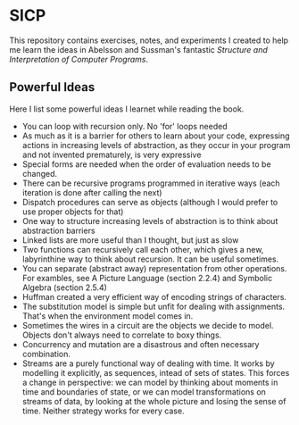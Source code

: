 # SICP

This repository contains exercises, notes, and experiments I created to help me
learn the ideas in Abelsson and Sussman's fantastic _Structure and
Interpretation of Computer Programs_.

## Powerful Ideas
Here I list some powerful ideas I learnet while reading the book.

- You can loop with recursion only. No 'for' loops needed
- As much as it is a barrier for others to learn about your code, expressing
    actions in increasing levels of abstraction, as they occur in your program
    and not invented prematurely, is very expressive
- Special forms are needed when the order of evaluation needs to be changed.
- There can be recursive programs programmed in iterative ways (each iteration
    is done after calling the next)
- Dispatch procedures can serve as objects (although I would prefer to use
    proper objects for that)
- One way to structure increasing levels of abstraction is to think about
    abstraction barriers
- Linked lists are more useful than I thought, but just as slow
- Two functions can recursively call each other, which gives a new,
    labyrinthine way to think about recursion. It can be useful sometimes.
- You can separate (abstract away) representation from other operations.
    For exambles, see A Picture Language (section 2.2.4) and
    Symbolic Algebra (section 2.5.4)
- Huffman created a very efficient way of encoding strings of characters.
- The substitution model is simple but unfit for dealing with assignments.
    That's when the environment model comes in.
- Sometimes the wires in a circuit are the objects we decide to model. Objects
    don't always need to correlate to boxy things.
- Concurrency and mutation are a disastrous and often necessary combination.
- Streams are a purely functional way of dealing with time. It works by
    modelling it explicitly, as sequences, intead of sets of states. This
    forces a change in perspective: we can model by thinking about moments in
    time and boundaries of state, or we can model transformations on streams
    of data, by looking at the whole picture and losing the sense of time.
    Neither strategy works for every case.
